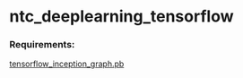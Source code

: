 # ntc_deeplearning_tensorflow

### Requirements:
 [tensorflow_inception_graph.pb](https://drive.google.com/file/d/0B8QJdgMvQDrVTUJBdWZ4ZHQ4bDA/view?usp=sharing)

